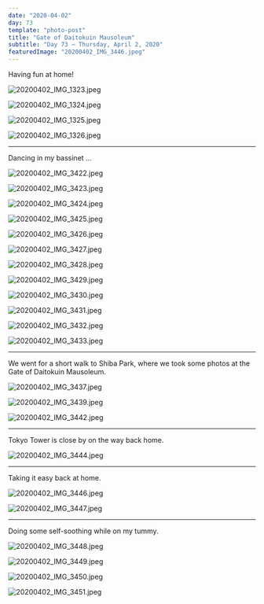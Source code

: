 ```yaml
---
date: "2020-04-02"
day: 73
template: "photo-post"
title: "Gate of Daitokuin Mausoleum"
subtitle: "Day 73 – Thursday, April 2, 2020"
featuredImage: "20200402_IMG_3446.jpeg"
---
```


Having fun at home!

![20200402_IMG_1323.jpeg](20200402_IMG_1323.jpeg)

![20200402_IMG_1324.jpeg](20200402_IMG_1324.jpeg)

![20200402_IMG_1325.jpeg](20200402_IMG_1325.jpeg)

![20200402_IMG_1326.jpeg](20200402_IMG_1326.jpeg)

<hr />

Dancing in my bassinet …

![20200402_IMG_3422.jpeg](20200402_IMG_3422.jpeg)

![20200402_IMG_3423.jpeg](20200402_IMG_3423.jpeg)

![20200402_IMG_3424.jpeg](20200402_IMG_3424.jpeg)

![20200402_IMG_3425.jpeg](20200402_IMG_3425.jpeg)

![20200402_IMG_3426.jpeg](20200402_IMG_3426.jpeg)

![20200402_IMG_3427.jpeg](20200402_IMG_3427.jpeg)

![20200402_IMG_3428.jpeg](20200402_IMG_3428.jpeg)

![20200402_IMG_3429.jpeg](20200402_IMG_3429.jpeg)

![20200402_IMG_3430.jpeg](20200402_IMG_3430.jpeg)

![20200402_IMG_3431.jpeg](20200402_IMG_3431.jpeg)

![20200402_IMG_3432.jpeg](20200402_IMG_3432.jpeg)

![20200402_IMG_3433.jpeg](20200402_IMG_3433.jpeg)

<hr />

We went for a short walk to Shiba Park, where we took some photos at the Gate of Daitokuin Mausoleum.

![20200402_IMG_3437.jpeg](20200402_IMG_3437.jpeg)

![20200402_IMG_3439.jpeg](20200402_IMG_3439.jpeg)

![20200402_IMG_3442.jpeg](20200402_IMG_3442.jpeg)

<hr />

Tokyo Tower is close by on the way back home.

![20200402_IMG_3444.jpeg](20200402_IMG_3444.jpeg)

<hr />

Taking it easy back at home.

![20200402_IMG_3446.jpeg](20200402_IMG_3446.jpeg)

![20200402_IMG_3447.jpeg](20200402_IMG_3447.jpeg)

<hr />

Doing some self-soothing while on my tummy.

![20200402_IMG_3448.jpeg](20200402_IMG_3448.jpeg)

![20200402_IMG_3449.jpeg](20200402_IMG_3449.jpeg)

![20200402_IMG_3450.jpeg](20200402_IMG_3450.jpeg)

![20200402_IMG_3451.jpeg](20200402_IMG_3451.jpeg)
